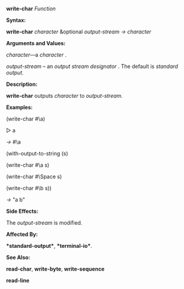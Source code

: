 **write-char** *Function* 

**Syntax:** 

**write-char** *character* &optional *output-stream → character* 

**Arguments and Values:** 

*character*—a *character* . 

*output-stream* – an *output stream designator* . The default is *standard output*. 

**Description:** 

**write-char** outputs *character* to *output-stream*. 

**Examples:** 

(write-char #\a) 

&#9655; a 

*→* #\a 

(with-output-to-string (s) 

(write-char #\a s) 

(write-char #\Space s) 

(write-char #\b s)) 

*→* "a b" 

**Side Effects:** 

The *output-stream* is modified. 

**Affected By:** 

**\*standard-output\***, **\*terminal-io\***. 

**See Also:** 

**read-char**, **write-byte**, **write-sequence** 



 

 

**read-line** 

